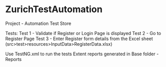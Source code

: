 # ZurichTestAutomation
Project - Automation Test Store

Tests:
Test 1 - Validate if Register or Login Page is displayed
Test 2 - Go to Register Page
Test 3 - Enter Register form details from the Excel sheet (src>test>resources>InputData>RegisterData.xlsx)

Use TestNG.xml to run the tests
Extent reports generated in Base folder - Reports

